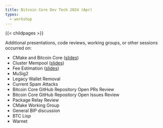 ```yaml
---
title: Bitcoin Core Dev Tech 2024 (Apr)
types:
  - workshop
---
```

{{< childpages >}}

Additional presentations, code reviews, working groups, or other sessions
occurred on:

- CMake and Bitcoin Core ([slides](https://github.com/kouloumos/bitcointranscripts/blob/temp_core_dev_slides/bitcoin-core-dev-tech/2024-04/files/2024-04-Building-Bitcoin-Core-with-CMake-CoreDev-Berlin.pdf))
- Cluster Mempool ([slides](https://delvingbitcoin.org/t/research-into-the-effects-of-a-cluster-size-limited-mempool-in-2023/794))
- Fee Estimation ([slides](https://github.com/josibake/bitcoin-notes/blob/main/presentations/EstimatingFeeEstimation.md))
- MuSig2
- Legacy Wallet Removal
- Current Spam Attacks
- Bitcoin Core GitHub Repository Open PRs Review
- Bitcoin Core GitHub Repository Open Issues Review
- Package Relay Review
- CMake Working Group
- General BIP discussion
- BTC Lisp
- Warnet
